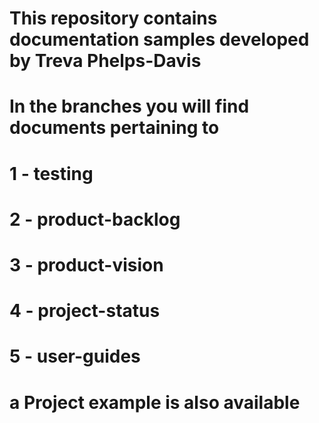 # This repository contains documentation samples developed by Treva Phelps-Davis 
# In the branches you will find documents pertaining to 
# 1 - testing 
# 2 - product-backlog 
# 3 - product-vision 
# 4 - project-status
# 5 - user-guides
# a Project example is also available
